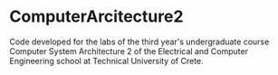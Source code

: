 # ComputerArcitecture2
Code developed for the labs of the third year's undergraduate course Computer System Architecture 2 of the Electrical and Computer Engineering school at Technical University of Crete.


